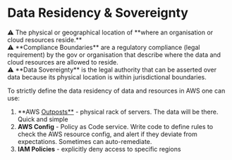 # Data Residency & Sovereignty

<aside>
⚠️ The physical or geographical location of **where an organisation or cloud resources reside.**

</aside>

<aside>
⚠️ **Compliance Boundaries** are a regulatory compliance (legal requirement) by the gov or organisation that describe where the data and cloud resources are allowed to reside.

</aside>

<aside>
⚠️ **Data Sovereignty** is the legal authority that can be asserted over data because its physical location is within jurisdictional boundaries.

</aside>

To strictly define the data residency of data and resources in AWS one can use:

1. **AWS [Outposts**](Outposts%206b5bf1a4fc2a41b8ad2933931ac0e624.md) - physical rack of servers. The data will be there. Quick and simple
2. **AWS Config** - Policy as Code service. Write code to define rules to check the AWS resource config, and alert if they deviate from expectations. Sometimes can auto-remediate.
3. **IAM Policies** - explicitly deny access to specific regions